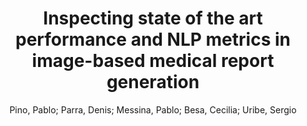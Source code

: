 ---
paperId: 32
author: Pino, Pablo; Parra, Denis; Messina, Pablo; Besa, Cecilia; Uribe, Sergio
title: Inspecting state of the art performance and NLP metrics in image-based medical report generation
pdf: pino_short_23.pdf
poster: pino_short_23.png
alt: --
type: Poster
topic: Deep Learning
link: --
conference: neurips
year: 2020
tags: neurips-2020
---